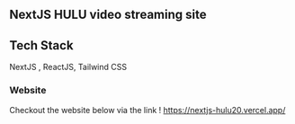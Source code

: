 
## NextJS HULU video streaming site

## Tech Stack
NextJS , ReactJS, Tailwind CSS


### Website

Checkout the website below via the link !
https://nextjs-hulu20.vercel.app/
